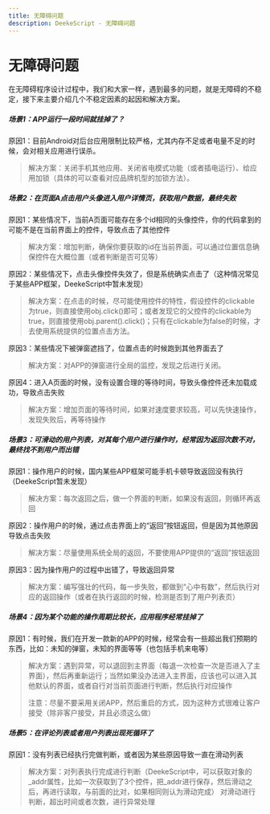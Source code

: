 ```yaml
---
title: 无障碍问题
description: DeekeScript - 无障碍问题
---
```


# 无障碍问题

在无障碍程序设计过程中，我们和大家一样，遇到最多的问题，就是无障碍的不稳定，接下来主要介绍几个不稳定因素的起因和解决方案。

##### 场景1：APP运行一段时间就挂掉了？

原因1：目前Android对后台应用限制比较严格，尤其内存不足或者电量不足的时候，会对相关应用进行误杀。
> 解决方案：关闭手机其他应用、关闭省电模式功能（或者插电运行）、给应用加锁（具体的可以查看对应品牌机型的加锁方法）。


##### 场景2：在页面A点击用户头像进入用户详情页，获取用户数据，最终失败

原因1：某些情况下，当前A页面可能存在多个id相同的头像控件，你的代码拿到的可能不是在当前界面上的控件，导致点击了其他控件

> 解决方案：增加判断，确保你要获取的id在当前界面，可以通过位置信息确保控件在大概位置（或者判断是否可见等）


原因2：某些情况下，点击头像控件失效了，但是系统确实点击了（这种情况常见于某些APP框架，DeekeScript中暂未发现）

> 解决方案：在点击的时候，尽可能使用控件的特性，假设控件的clickable为true，则直接使用obj.click()即可；或者发现它的父控件的clickable为true，则直接使用obj.parent().click()；只有在clickable为false的时候，才去使用系统提供的位置点击方法。

原因3：某些情况下被弹窗遮挡了，位置点击的时候跑到其他界面去了

> 解决方案：对APP的弹窗进行全局的监控，发现之后进行关闭。

原因4：进入A页面的时候，没有设置合理的等待时间，导致头像控件还未加载成功，导致点击失败

> 解决方案：增加页面的等待时间，如果对速度要求较高，可以先快速操作，发现失败后，再等待操作


##### 场景3：可滑动的用户列表，对其每个用户进行操作时，经常因为返回次数不对，最终找不到用户而出错

原因1：操作用户的时候，国内某些APP框架可能手机卡顿导致返回没有执行（DeekeScript暂未发现）

> 解决方案：每次返回之后，做一个界面的判断，如果没有返回，则循环再返回

原因2：操作用户的时候，通过点击界面上的“返回”按钮返回，但是因为其他原因导致点击失败

> 解决方案：尽量使用系统全局的返回，不要使用APP提供的“返回”按钮返回

原因3：因为操作用户的过程中出错了，导致返回异常

> 解决方案：编写强壮的代码，每一步失败，都做到“心中有数”，然后执行对应的返回操作（或者在执行返回的时候，检测是否到了用户列表页）


##### 场景4：因为某个功能的操作周期比较长，应用程序经常挂掉了

原因1：有时候，我们在开发一款新的APP的时候，经常会有一些超出我们预期的东西，比如：未知的弹窗，未知的界面等等（也包括手机来电等）

> 解决方案：遇到异常，可以退回到主界面（每退一次检查一次是否进入了主界面），然后再重新运行；当然如果没办法进入主界面，应该也可以进入其他默认的界面，或者自行对当前页面进行判断，然后执行对应操作
> 
> 注意：尽量不要采用关闭APP，然后重启的方式，因为这种方式很难让客户接受（除非客户接受，并且必须这么做）


##### 场景5：在评论列表或者用户列表出现死循环了

原因1：没有列表已经执行完做判断，或者因为某些原因导致一直在滑动列表

> 解决方案：对列表执行完成进行判断（DeekeScript中，可以获取对象的_addr属性，比如一次获取到了3个控件，把_addr进行保存，然后滑动之后，再进行读取，与前面的比对，如果相同则认为滑动完成）
> 对滑动进行判断，超出时间或者次数，进行异常处理

